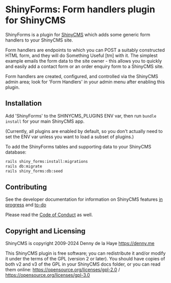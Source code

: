 # ShinyForms: Form handlers plugin for ShinyCMS

ShinyForms is a plugin for [ShinyCMS](https://shinycms.org) which adds
some generic form handlers to your ShinyCMS site.

Form handlers are endpoints to which you can POST a suitably constructed
HTML form, and they will do Something Useful [tm] with it. The simplest
example emails the form data to the site owner - this allows you to quickly
and easily add a contact form or an order enquiry form to a ShinyCMS site.

Form handlers are created, configured, and controlled via the ShinyCMS admin
area; look for 'Form Handlers' in your admin menu after enabling this plugin.


## Installation

Add 'ShinyForms' to the SHINYCMS_PLUGINS ENV var, then run `bundle install`
for your main ShinyCMS app.

(Currently, all plugins are enabled by default, so you don't actually
need to set the ENV var unless you want to load a subset of plugins.)

To add the ShinyForms tables and supporting data to your ShinyCMS database:
```bash
rails shiny_forms:install:migrations
rails db:migrate
rails shiny_forms:db:seed
```


## Contributing

See the developer documentation for information on ShinyCMS features
[in progress](docs/Developer/Progress.md) and [to-do](docs/Developer/TODO.md)

Please read the [Code of Conduct](docs/code-of-conduct.md) as well.


## Copyright and Licensing

ShinyCMS is copyright 2009-2024 Denny de la Haye https://denny.me

This ShinyCMS plugin is free software; you can redistribute it and/or modify it
under the terms of the GPL (version 2 or later). You should have copies of both
v2 and v3 of the GPL in your ShinyCMS docs folder, or you can read them online:
https://opensource.org/licenses/gpl-2.0 / https://opensource.org/licenses/gpl-3.0
